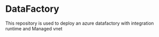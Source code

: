 # DataFactory
This repository is used to deploy an azure datafactory with integration runtime and Managed vnet
